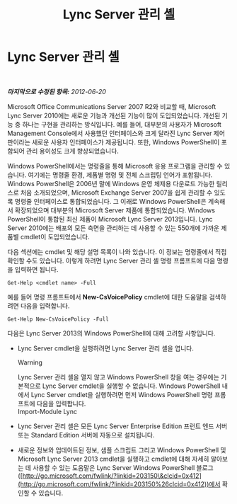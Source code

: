 ﻿---
title: Lync Server 관리 셸
TOCTitle: Lync Server 관리 셸
ms:assetid: 674b523b-c0b7-4ed6-9e67-afa6e8ac7e12
ms:mtpsurl: https://technet.microsoft.com/ko-kr/library/Gg398474(v=OCS.15)
ms:contentKeyID: 49303877
ms.date: 08/24/2015
mtps_version: v=OCS.15
ms.translationtype: HT
---

# Lync Server 관리 셸

 

_**마지막으로 수정된 항목:** 2012-06-20_

Microsoft Office Communications Server 2007 R2와 비교할 때, Microsoft Lync Server 2010에는 새로운 기능과 개선된 기능이 많이 도입되었습니다. 개선된 기능 중 하나는 구현을 관리하는 방식입니다. 예를 들어, 대부분의 사용자가 Microsoft Management Console에서 사용했던 인터페이스와 크게 달라진 Lync Server 제어판이라는 새로운 사용자 인터페이스가 제공됩니다. 또한, Windows PowerShell이 포함되어 관리 용이성도 크게 향상되었습니다.

Windows PowerShell에서는 명령줄을 통해 Microsoft 응용 프로그램을 관리할 수 있습니다. 여기에는 명령줄 환경, 제품별 명령 및 전체 스크립팅 언어가 포함됩니다. Windows PowerShell은 2006년 말에 Windows 운영 체제용 다운로드 가능한 릴리스로 처음 소개되었으며, Microsoft Exchange Server 2007을 쉽게 관리할 수 있도록 명령줄 인터페이스로 통합되었습니다. 그 이래로 Windows PowerShell은 계속해서 확장되었으며 대부분의 Microsoft Server 제품에 통합되었습니다. Windows PowerShell이 통합된 최신 제품이 Microsoft Lync Server 2013입니다. Lync Server 2010에는 배포의 모든 측면을 관리하는 데 사용할 수 있는 550개에 가까운 제품별 cmdlet이 도입되었습니다.

다음 섹션에는 cmdlet 및 해당 설명 목록이 나와 있습니다. 이 정보는 명령줄에서 직접 확인할 수도 있습니다. 이렇게 하려면 Lync Server 관리 셸 명령 프롬프트에 다음 명령을 입력하면 됩니다.

    Get-Help <cmdlet name> -Full

예를 들어 명령 프롬프트에서 **New-CsVoicePolicy** cmdlet에 대한 도움말을 검색하려면 다음을 입력합니다.

    Get-Help New-CsVoicePolicy -Full

다음은 Lync Server 2013의 Windows PowerShell에 대해 고려할 사항입니다.

  - Lync Server cmdlet을 실행하려면 Lync Server 관리 셸을 엽니다.
    

    > [!WARNING]
    > Lync Server 관리 셸을 열지 않고 Windows PowerShell 창을 여는 경우에는 기본적으로 Lync Server cmdlet을 실행할 수 없습니다. Windows PowerShell 내에서 Lync Server cmdlet을 실행하려면 먼저 Windows PowerShell 명령 프롬프트에 다음을 입력합니다.<BR>Import-Module Lync



  - Lync Server 관리 셸은 모든 Lync Server Enterprise Edition 프런트 엔드 서버 또는 Standard Edition 서버에 자동으로 설치됩니다.

  - 새로운 정보와 업데이트된 정보, 샘플 스크립트 그리고 Windows PowerShell 및 Microsoft Lync Server 2013 cmdlet을 실행하고 cmdlet에 대해 자세히 알아보는 데 사용할 수 있는 도움말은 Lync Server Windows PowerShell 블로그([http://go.microsoft.com/fwlink/?linkid=203150\&clcid=0x412](http://go.microsoft.com/fwlink/?linkid=203150%26clcid=0x412))에서 확인할 수 있습니다.

